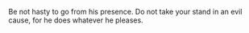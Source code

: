 Be not hasty to go from his presence. Do not take your stand in an evil cause, for he does whatever he pleases.
